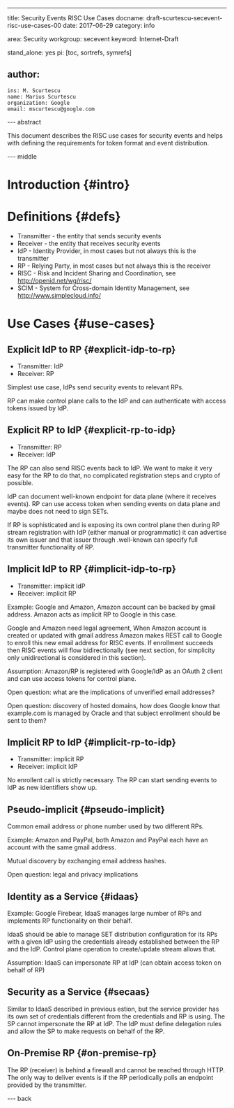 ---
title: Security Events RISC Use Cases
docname: draft-scurtescu-secevent-risc-use-cases-00
date: 2017-06-29
category: info

area: Security
workgroup: secevent
keyword: Internet-Draft

stand_alone: yes
pi: [toc, sortrefs, symrefs]

author:
 -
    ins: M. Scurtescu
    name: Marius Scurtescu
    organization: Google
    email: mscurtescu@google.com
    
--- abstract

This document describes the RISC use cases for security events and helps with
defining the requirements for token format and event distribution.


--- middle

Introduction {#intro}
============

Definitions {#defs}
===========

* Transmitter - the entity that sends security events
* Receiver - the entity that receives security events
* IdP - Identity Provider, in most cases but not always this is the transmitter
* RP - Relying Party, in most cases but not always this is the receiver
* RISC - Risk and Incident Sharing and Coordination, see
http://openid.net/wg/risc/
* SCIM - System for Cross-domain Identity Management, see
http://www.simplecloud.info/


Use Cases {#use-cases}
=========

Explicit IdP to RP {#explicit-idp-to-rp}
------------------

* Transmitter: IdP
* Receiver: RP

Simplest use case, IdPs send security events to relevant RPs.

RP can make control plane calls to the IdP and can authenticate with access
tokens issued by IdP.


Explicit RP to IdP {#explicit-rp-to-idp}
------------------

* Transmitter: RP
* Receiver: IdP

The RP can also send RISC events back to IdP. We want to make it very easy for
the RP to do that, no complicated registration steps and crypto of possible.
 
IdP can document well-known endpoint for data plane (where it receives events).
RP can use access token when sending events on data plane and maybe does not
need to sign SETs.
 
If RP is sophisticated and is exposing its own control plane then during RP
stream registration with IdP (either manual or programmatic) it can advertise
its own issuer and that issuer through .well-known can specify full transmitter
functionality of RP.


Implicit IdP to RP {#implicit-idp-to-rp}
------------------

* Transmitter: implicit IdP
* Receiver: implicit RP

Example: Google and Amazon, Amazon account can be backed by gmail address.
Amazon acts as implicit RP to Google in this case.
 
Google and Amazon need legal agreement, When Amazon account is created or
updated with gmail address Amazon makes REST call to Google to enroll this new
email address for RISC events. If enrollment succeeds then RISC events will flow
bidirectionally (see next section, for simplicity only unidirectional is
considered in this section).
 
Assumption: Amazon/RP is registered with Google/IdP as an OAuth 2 client and can
use access tokens for control plane.
 
Open question: what are the implications of unverified email addresses?
 
Open question: discovery of hosted domains, how does Google know that
example.com is managed by Oracle and that subject enrollment should be sent to
them?


Implicit RP to IdP {#implicit-rp-to-idp}
------------------

* Transmitter: implicit RP
* Receiver: implicit IdP

No enrollent call is strictly necessary. The RP can start sending events to IdP
as new identifiers show up.


Pseudo-implicit {#pseudo-implicit}
---------------

Common email address or phone number used by two different RPs.

Example: Amazon and PayPal, both Amazon and PayPal each have an account with the
same gmail address.
 
Mutual discovery by exchanging email address hashes.
 
Open question: legal and privacy implications


Identity as a Service {#idaas}
---------------------

Example: Google Firebear, IdaaS manages large number of RPs and implements RP
functionality on their behalf.
 
IdaaS should be able to manage SET distribution configuration for its RPs with a
given IdP using the credentials already established between the RP and the IdP.
Control plane operation to create/update stream allows that.
 
Assumption: IdaaS can impersonate RP at IdP (can obtain access token on behalf
of RP)


Security as a Service {#secaas}
---------------------

Similar to IdaaS described in previous estion, but the service provider has its
own set of credentials different from the credentials and RP is using. The SP
cannot impersonate the RP at IdP. The IdP must define delegation rules and allow
the SP to make requests on behalf of the RP.


On-Premise RP {#on-premise-rp}
-------------

The RP (receiver) is behind a firewall and cannot be reached through HTTP. The
only way to deliver events is if the RP periodically polls an endpoint provided
by the transmitter. 

--- back

